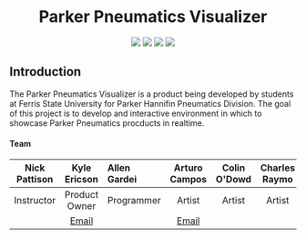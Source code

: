 <h1 align="center"> Parker Pneumatics Visualizer </h1>
<p align="center">
<a href="#introduction"><img src="https://img.shields.io/badge/Platform-Windows-brightgreen.svg?style=flat-square"/></a>
<a href="#introduction"><img src="https://img.shields.io/badge/Engine-Unity-brightgreen.svg?style=flat-square"/></a>
<a href="#introduction"><img src="https://img.shields.io/badge/Current%20Version-0.0.1-brightgreen.svg?style=flat-square"/></a>
<a href="#introduction"><img src="https://img.shields.io/badge/license-MIT-lightgray.svg?style=flat-square"/></a>
</p>
</p>

## Introduction
The Parker Pneumatics Visualizer is a product being developed by students at Ferris State University for Parker Hannifin Pneumatics Division. The goal of this project is to develop and interactive environment in which to showcase Parker Pneumatics procducts in realtime.

#### Team
|Nick Pattison|Kyle Ericson|Allen Gardei|Arturo Campos|Colin O'Dowd|Charles Raymo|
|:---:|:---:|:---|:---:|:---:|:---:|
|Instructor|Product Owner|Programmer|Artist|Artist|Artist|
||[Email](kyle.ericson1@gmail.com)||[Email](ajflaco@gmail.com)|||
